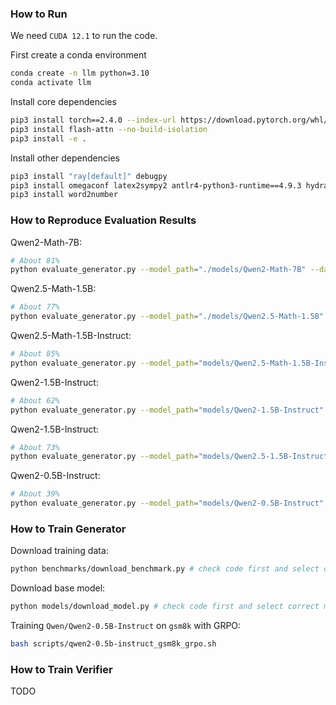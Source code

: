### How to Run

We need `CUDA 12.1` to run the code.

First create a conda environment

```bash
conda create -n llm python=3.10
conda activate llm
```

Install core dependencies

```bash
pip3 install torch==2.4.0 --index-url https://download.pytorch.org/whl/cu121
pip3 install flash-attn --no-build-isolation
pip3 install -e .
```

Install other dependencies

```bash
pip3 install "ray[default]" debugpy
pip3 install omegaconf latex2sympy2 antlr4-python3-runtime==4.9.3 hydra-core
pip3 install word2number
```

### How to Reproduce Evaluation Results 

Qwen2-Math-7B:

```bash
# About 81%
python evaluate_generator.py --model_path="./models/Qwen2-Math-7B" --dataset="./benchmarks/gsm8k" --tok_limit=4096 --split=test --test_n=1 --template="templates/Qwen_gsm8k_8shot.txt" --post_truncate
```

Qwen2.5-Math-1.5B:

```bash
# About 77%
python evaluate_generator.py --model_path="./models/Qwen2.5-Math-1.5B" --dataset="./benchmarks/gsm8k" --tok_limit=4096 --split=test --test_n=1 --template="templates/Qwen_gsm8k_8shot.txt" --post_truncate
```

Qwen2.5-Math-1.5B-Instruct:
```bash
# About 85%
python evaluate_generator.py --model_path="models/Qwen2.5-Math-1.5B-Instruct" --dataset="./benchmarks/gsm8k" --tok_limit=4096 --split=test --test_n=1 --template="templates/Qwen_gsm8k_CoT_0shot.txt" --post_truncate
```

Qwen2-1.5B-Instruct:

```bash
# About 62%
python evaluate_generator.py --model_path="models/Qwen2-1.5B-Instruct" --dataset="./benchmarks/gsm8k" --tok_limit=4096 --split=test --test_n=1 --template="templates/Qwen_gsm8k_0shot.txt"
```

Qwen2-1.5B-Instruct:

```bash
# About 73%
python evaluate_generator.py --model_path="models/Qwen2.5-1.5B-Instruct" --dataset="./benchmarks/gsm8k" --tok_limit=4096 --split=test --test_n=1 --template="templates/Qwen_gsm8k_CoT_0shot.txt"
```

Qwen2-0.5B-Instruct:

```bash
# About 39%
python evaluate_generator.py --model_path="models/Qwen2-0.5B-Instruct" --dataset="./benchmarks/gsm8k" --tok_limit=4096 --split=test --test_n=1 --template="templates/Qwen_gsm8k_4shot.txt" --post_truncate
```

### How to Train Generator

Download training data:

```bash
python benchmarks/download_benchmark.py # check code first and select correct benchmark
```

Download base model:

```bash
python models/download_model.py # check code first and select correct model
```

Training `Qwen/Qwen2-0.5B-Instruct` on `gsm8k` with GRPO:

```bash
bash scripts/qwen2-0.5b-instruct_gsm8k_grpo.sh
```

### How to Train Verifier

TODO
